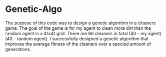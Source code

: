 # Genetic-Algo
The purpose of this code was to design a genetic algorithm in a cleaners game. The goal of the game is for my agent to clean more dirt than the random agent in a 41x41 grid. There are 80 cleaners in total (40 - my agent)(40 - random agent). I successfully designed a genetic algorithm that improves the average fitness of the cleaners over a specied amount of generations. 
